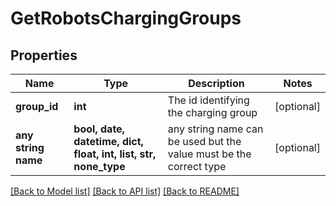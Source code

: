 # GetRobotsChargingGroups


## Properties
Name | Type | Description | Notes
------------ | ------------- | ------------- | -------------
**group_id** | **int** | The id identifying the charging group | [optional] 
**any string name** | **bool, date, datetime, dict, float, int, list, str, none_type** | any string name can be used but the value must be the correct type | [optional]

[[Back to Model list]](../README.md#documentation-for-models) [[Back to API list]](../README.md#documentation-for-api-endpoints) [[Back to README]](../README.md)


